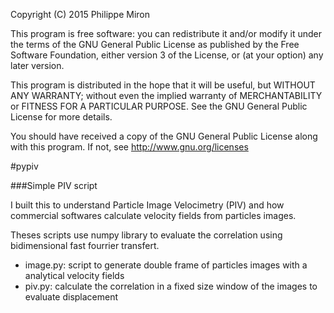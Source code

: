 Copyright (C) 2015  Philippe Miron

This program is free software: you can redistribute it and/or modify
it under the terms of the GNU General Public License as published by
the Free Software Foundation, either version 3 of the License, or
(at your option) any later version.

This program is distributed in the hope that it will be useful,
but WITHOUT ANY WARRANTY; without even the implied warranty of
MERCHANTABILITY or FITNESS FOR A PARTICULAR PURPOSE.  See the
GNU General Public License for more details.

You should have received a copy of the GNU General Public License
along with this program.  If not, see http://www.gnu.org/licenses

#pypiv

###Simple PIV script

I built this to understand Particle Image Velocimetry (PIV) and how commercial softwares calculate velocity fields from particles images. 

Theses scripts use numpy library to evaluate the correlation using bidimensional fast fourrier transfert. 

- image.py: script to generate double frame of particles images with a analytical velocity fields
- piv.py: calculate the correlation in a fixed size window of the images to evaluate displacement


